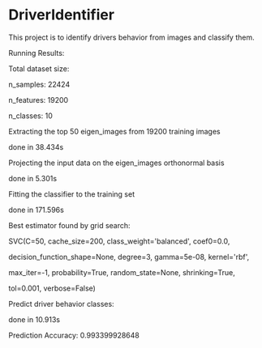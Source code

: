 # DriverIdentifier
This project is to identify drivers behavior from images and classify them.

Running Results:

Total dataset size:

n_samples: 22424

n_features: 19200

n_classes: 10

Extracting the top 50 eigen_images from 19200 training images

done in 38.434s

Projecting the input data on the eigen_images orthonormal basis

done in 5.301s

Fitting the classifier to the training set

done in 171.596s

Best estimator found by grid search:

SVC(C=50, cache_size=200, class_weight='balanced', coef0=0.0,

  decision_function_shape=None, degree=3, gamma=5e-08, kernel='rbf',

  max_iter=-1, probability=True, random_state=None, shrinking=True,

  tol=0.001, verbose=False)

Predict driver behavior classes: 

done in 10.913s

Prediction Accuracy: 0.993399928648
